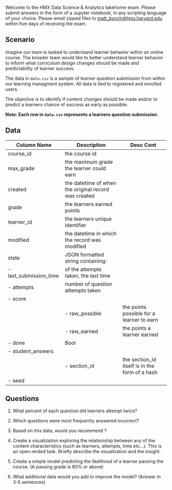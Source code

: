Welcome to the HMX Data Science & Analytics takehome exam. Please submit answers in the form of a Jupyter notebook, in any scripting language of your choice. Please email zipped files to matt_bunch@hms.harvard.edu within five days of receiving the exam.

## Scenario

Imagine our team is tasked to understand learner behavior within an online course. The broader team would like to better understand learner behavior to inform what corriculum design changes should be made and predictability of learner success.

The data in `data.csv` is a sample of learner question submission from within our learning managment system. All data is tied to registered and enrolled users.

The objective is to identify if content changes should be made and/or to predict a learners chance of success as early as possible.

**Note: Each row in `data.csv` represents a learners question submission.**

## Data

| Column Name     | Description       | Desc Cont      |
| --------------- | ----------------- | -------------- |
| course_id | the course id
| max_grade | the maximum grade the learner could earn
| created | the datetime of when the original record was created
| grade | the learners earned points
| learner_id | the learners unique identifier
| modified | the datetime in which the record was modified
| state | JSON formatted string containing:
|    - last_submission_time | of the attempts taken, the last time
|    - attempts | number of question attempts taken 
|    - score|
|        |- raw_possible | the points possible for a learner to earn
|        |- raw_earned | the points a learner earned
|   - done | Bool
|   - student_answers|
|        |- section_id | the section_id itself is in the form of a hash
|    - seed| 


## Questions

1. What percent of each question did learners attempt twice?

2. Which questions were most frequently answered incorrect?

3. Based on this data, would you recommend ?

4. Create a visualization exploring the relationship between any of the content characteristics (such as learners, attempts, time etc...). This is an open-ended task. Briefly describe the visualization and the insight.

5. Create a simple model predicting the likelihood of a learner passing the course. (A passing grade is 80% or above)

6. What additional data would you add to improve the model? (Answer in 3-5 sentences)


